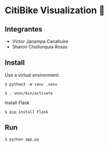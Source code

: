 # CitiBike Visualization 🚀

## Integrantes 

- Victor Janampa Canahuire
- Sharon Chullunquia Rosas

## Install

Use a virtual environment.

``` 
$ python3 -m venv .venv
````

```
$ . venv/bin/activate
```
Install Flask

```
$ pip install Flask
```
## Run 

```
$ python app.py
```
